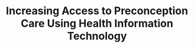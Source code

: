---
name: "Increasing Access To Preconception Care Using"
title: "Increasing Access to Preconception Care Using Health Information Technology"
project: null
event: "Salud(i)Ciencia"
authors:
year: 2010
resources: null
external_url: null
draft: false 
headless: true
---